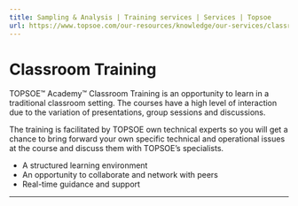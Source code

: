 ```yaml
---
title: Sampling & Analysis | Training services | Services | Topsoe
url: https://www.topsoe.com/our-resources/knowledge/our-services/classroom-training/sampling-and-analysis-training#main-content
---
```


# Classroom Training

TOPSOE™ Academy™ Classroom Training is an opportunity to learn in a traditional classroom setting. The courses have a high level of interaction due to the variation of presentations, group sessions and discussions.

The training is facilitated by TOPSOE own technical experts so you will get a chance to bring forward your own specific technical and operational issues at the course and discuss them with TOPSOE’s specialists.

- A structured learning environment
- An opportunity to collaborate and network with peers
- Real-time guidance and support

****